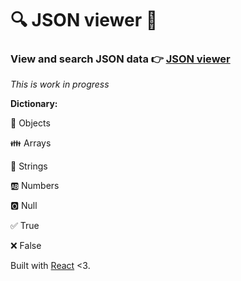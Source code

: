 # 🔍 JSON viewer 🌿

### View and search JSON data 👉 [JSON viewer](https://json-viewer.surge.sh/)

_This is work in progress_

__Dictionary:__

🌿 Objects

👪 Arrays

🔢 Strings

🆎 Numbers

🅾️ Null

✅ True

❌ False

Built with [React](https://facebook.github.io/react/) <3.


